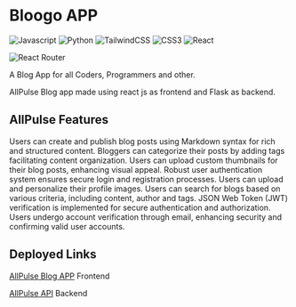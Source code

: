 # Bloogo APP

![Javascript](https://img.shields.io/badge/JavaScript-F7DF1E?style=for-the-badge&logo=javascript&logoColor=black)
![Python](https://img.shields.io/badge/Python-3776AB?style=for-the-badge&logo=python&logoColor=white)
![TailwindCSS](https://img.shields.io/badge/tailwindcss-%2338B2AC.svg?style=for-the-badge&logo=tailwind-css&logoColor=blue&color=black)
![CSS3](https://img.shields.io/badge/css3-%231572B6.svg?style=for-the-badge&logo=css3&logoColor=white)
![React](https://img.shields.io/badge/react-%2320232a.svg?style=for-the-badge&logo=react&logoColor=%2361DAFB)

![React Router](https://img.shields.io/badge/React_Router-CA4245?style=for-the-badge&logo=react-router&logoColor=white)

A Blog App for all Coders, Programmers and other.

AllPulse Blog app made using react js as frontend and Flask as backend.

## AllPulse Features
Users can create and publish blog posts using Markdown syntax for rich and structured content.
Bloggers can categorize their posts by adding tags facilitating content organization.
Users can upload custom thumbnails for their blog posts, enhancing visual appeal.
Robust user authentication system ensures secure login and registration processes.
Users can upload and personalize their profile images.
Users can search for blogs based on various criteria, including content, author and tags.
JSON Web Token (JWT) verification is implemented for secure authentication and authorization.
Users undergo account verification through email, enhancing security and confirming valid user accounts.

## Deployed Links

[AllPulse Blog APP]() Frontend

[AllPulse API]() Backend



